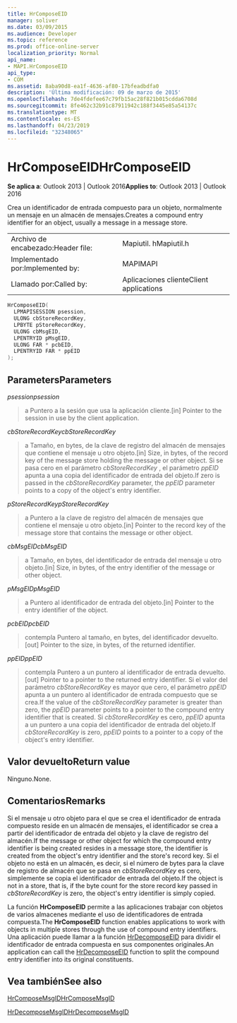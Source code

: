 ```yaml
---
title: HrComposeEID
manager: soliver
ms.date: 03/09/2015
ms.audience: Developer
ms.topic: reference
ms.prod: office-online-server
localization_priority: Normal
api_name:
- MAPI.HrComposeEID
api_type:
- COM
ms.assetid: 8aba90d8-ea1f-4636-af80-17bfeadbdfa0
description: 'Última modificación: 09 de marzo de 2015'
ms.openlocfilehash: 7de4fdefee67c79fb15ac28f821b015cdda6708d
ms.sourcegitcommit: 8fe462c32b91c87911942c188f3445e85a54137c
ms.translationtype: MT
ms.contentlocale: es-ES
ms.lasthandoff: 04/23/2019
ms.locfileid: "32348065"
---
```

# <a name="hrcomposeeid"></a><span data-ttu-id="a5b8b-103">HrComposeEID</span><span class="sxs-lookup"><span data-stu-id="a5b8b-103">HrComposeEID</span></span>

  
  
<span data-ttu-id="a5b8b-104">**Se aplica a**: Outlook 2013 | Outlook 2016</span><span class="sxs-lookup"><span data-stu-id="a5b8b-104">**Applies to**: Outlook 2013 | Outlook 2016</span></span> 
  
<span data-ttu-id="a5b8b-105">Crea un identificador de entrada compuesto para un objeto, normalmente un mensaje en un almacén de mensajes.</span><span class="sxs-lookup"><span data-stu-id="a5b8b-105">Creates a compound entry identifier for an object, usually a message in a message store.</span></span> 
  
|||
|:-----|:-----|
|<span data-ttu-id="a5b8b-106">Archivo de encabezado:</span><span class="sxs-lookup"><span data-stu-id="a5b8b-106">Header file:</span></span>  <br/> |<span data-ttu-id="a5b8b-107">Mapiutil. h</span><span class="sxs-lookup"><span data-stu-id="a5b8b-107">Mapiutil.h</span></span>  <br/> |
|<span data-ttu-id="a5b8b-108">Implementado por:</span><span class="sxs-lookup"><span data-stu-id="a5b8b-108">Implemented by:</span></span>  <br/> |<span data-ttu-id="a5b8b-109">MAPI</span><span class="sxs-lookup"><span data-stu-id="a5b8b-109">MAPI</span></span>  <br/> |
|<span data-ttu-id="a5b8b-110">Llamado por:</span><span class="sxs-lookup"><span data-stu-id="a5b8b-110">Called by:</span></span>  <br/> |<span data-ttu-id="a5b8b-111">Aplicaciones cliente</span><span class="sxs-lookup"><span data-stu-id="a5b8b-111">Client applications</span></span>  <br/> |
   
```cpp
HrComposeEID(
  LPMAPISESSION psession,
  ULONG cbStoreRecordKey,
  LPBYTE pStoreRecordKey,
  ULONG cbMsgEID,
  LPENTRYID pMsgEID,
  ULONG FAR * pcbEID,
  LPENTRYID FAR * ppEID
);
```

## <a name="parameters"></a><span data-ttu-id="a5b8b-112">Parameters</span><span class="sxs-lookup"><span data-stu-id="a5b8b-112">Parameters</span></span>

 <span data-ttu-id="a5b8b-113">_psession_</span><span class="sxs-lookup"><span data-stu-id="a5b8b-113">_psession_</span></span>
  
> <span data-ttu-id="a5b8b-114">a Puntero a la sesión que usa la aplicación cliente.</span><span class="sxs-lookup"><span data-stu-id="a5b8b-114">[in] Pointer to the session in use by the client application.</span></span> 
    
 <span data-ttu-id="a5b8b-115">_cbStoreRecordKey_</span><span class="sxs-lookup"><span data-stu-id="a5b8b-115">_cbStoreRecordKey_</span></span>
  
> <span data-ttu-id="a5b8b-116">a Tamaño, en bytes, de la clave de registro del almacén de mensajes que contiene el mensaje u otro objeto.</span><span class="sxs-lookup"><span data-stu-id="a5b8b-116">[in] Size, in bytes, of the record key of the message store holding the message or other object.</span></span> <span data-ttu-id="a5b8b-117">Si se pasa cero en el parámetro _cbStoreRecordKey_ , el parámetro _ppEID_ apunta a una copia del identificador de entrada del objeto.</span><span class="sxs-lookup"><span data-stu-id="a5b8b-117">If zero is passed in the  _cbStoreRecordKey_ parameter, the  _ppEID_ parameter points to a copy of the object's entry identifier.</span></span> 
    
 <span data-ttu-id="a5b8b-118">_pStoreRecordKey_</span><span class="sxs-lookup"><span data-stu-id="a5b8b-118">_pStoreRecordKey_</span></span>
  
> <span data-ttu-id="a5b8b-119">a Puntero a la clave de registro del almacén de mensajes que contiene el mensaje u otro objeto.</span><span class="sxs-lookup"><span data-stu-id="a5b8b-119">[in] Pointer to the record key of the message store that contains the message or other object.</span></span> 
    
 <span data-ttu-id="a5b8b-120">_cbMsgEID_</span><span class="sxs-lookup"><span data-stu-id="a5b8b-120">_cbMsgEID_</span></span>
  
> <span data-ttu-id="a5b8b-121">a Tamaño, en bytes, del identificador de entrada del mensaje u otro objeto.</span><span class="sxs-lookup"><span data-stu-id="a5b8b-121">[in] Size, in bytes, of the entry identifier of the message or other object.</span></span> 
    
 <span data-ttu-id="a5b8b-122">_pMsgEID_</span><span class="sxs-lookup"><span data-stu-id="a5b8b-122">_pMsgEID_</span></span>
  
> <span data-ttu-id="a5b8b-123">a Puntero al identificador de entrada del objeto.</span><span class="sxs-lookup"><span data-stu-id="a5b8b-123">[in] Pointer to the entry identifier of the object.</span></span> 
    
 <span data-ttu-id="a5b8b-124">_pcbEID_</span><span class="sxs-lookup"><span data-stu-id="a5b8b-124">_pcbEID_</span></span>
  
> <span data-ttu-id="a5b8b-125">contempla Puntero al tamaño, en bytes, del identificador devuelto.</span><span class="sxs-lookup"><span data-stu-id="a5b8b-125">[out] Pointer to the size, in bytes, of the returned identifier.</span></span> 
    
 <span data-ttu-id="a5b8b-126">_ppEID_</span><span class="sxs-lookup"><span data-stu-id="a5b8b-126">_ppEID_</span></span>
  
> <span data-ttu-id="a5b8b-127">contempla Puntero a un puntero al identificador de entrada devuelto.</span><span class="sxs-lookup"><span data-stu-id="a5b8b-127">[out] Pointer to a pointer to the returned entry identifier.</span></span> <span data-ttu-id="a5b8b-128">Si el valor del parámetro _cbStoreRecordKey_ es mayor que cero, el parámetro _ppEID_ apunta a un puntero al identificador de entrada compuesto que se crea.</span><span class="sxs-lookup"><span data-stu-id="a5b8b-128">If the value of the  _cbStoreRecordKey_ parameter is greater than zero, the  _ppEID_ parameter points to a pointer to the compound entry identifier that is created.</span></span> <span data-ttu-id="a5b8b-129">Si _cbStoreRecordKey_ es cero, _ppEID_ apunta a un puntero a una copia del identificador de entrada del objeto.</span><span class="sxs-lookup"><span data-stu-id="a5b8b-129">If  _cbStoreRecordKey_ is zero,  _ppEID_ points to a pointer to a copy of the object's entry identifier.</span></span> 
    
## <a name="return-value"></a><span data-ttu-id="a5b8b-130">Valor devuelto</span><span class="sxs-lookup"><span data-stu-id="a5b8b-130">Return value</span></span>

<span data-ttu-id="a5b8b-131">Ninguno.</span><span class="sxs-lookup"><span data-stu-id="a5b8b-131">None.</span></span>
  
## <a name="remarks"></a><span data-ttu-id="a5b8b-132">Comentarios</span><span class="sxs-lookup"><span data-stu-id="a5b8b-132">Remarks</span></span>

<span data-ttu-id="a5b8b-133">Si el mensaje u otro objeto para el que se crea el identificador de entrada compuesto reside en un almacén de mensajes, el identificador se crea a partir del identificador de entrada del objeto y la clave de registro del almacén.</span><span class="sxs-lookup"><span data-stu-id="a5b8b-133">If the message or other object for which the compound entry identifier is being created resides in a message store, the identifier is created from the object's entry identifier and the store's record key.</span></span> <span data-ttu-id="a5b8b-134">Si el objeto no está en un almacén, es decir, si el número de bytes para la clave de registro de almacén que se pasa en _cbStoreRecordKey_ es cero, simplemente se copia el identificador de entrada del objeto.</span><span class="sxs-lookup"><span data-stu-id="a5b8b-134">If the object is not in a store, that is, if the byte count for the store record key passed in  _cbStoreRecordKey_ is zero, the object's entry identifier is simply copied.</span></span> 
  
<span data-ttu-id="a5b8b-135">La función **HrComposeEID** permite a las aplicaciones trabajar con objetos de varios almacenes mediante el uso de identificadores de entrada compuesta.</span><span class="sxs-lookup"><span data-stu-id="a5b8b-135">The **HrComposeEID** function enables applications to work with objects in multiple stores through the use of compound entry identifiers.</span></span> <span data-ttu-id="a5b8b-136">Una aplicación puede llamar a la función [HrDecomposeEID](hrdecomposeeid.md) para dividir el identificador de entrada compuesta en sus componentes originales.</span><span class="sxs-lookup"><span data-stu-id="a5b8b-136">An application can call the [HrDecomposeEID](hrdecomposeeid.md) function to split the compound entry identifier into its original constituents.</span></span> 
  
## <a name="see-also"></a><span data-ttu-id="a5b8b-137">Vea también</span><span class="sxs-lookup"><span data-stu-id="a5b8b-137">See also</span></span>



[<span data-ttu-id="a5b8b-138">HrComposeMsgID</span><span class="sxs-lookup"><span data-stu-id="a5b8b-138">HrComposeMsgID</span></span>](hrcomposemsgid.md)
  
[<span data-ttu-id="a5b8b-139">HrDecomposeMsgID</span><span class="sxs-lookup"><span data-stu-id="a5b8b-139">HrDecomposeMsgID</span></span>](hrdecomposemsgid.md)

